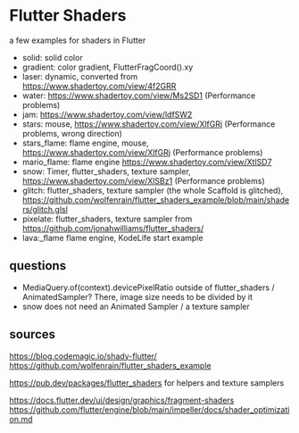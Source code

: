 # Flutter Shaders

a few examples for shaders in Flutter

- solid: solid color
- gradient: color gradient, FlutterFragCoord().xy
- laser: dynamic, converted from https://www.shadertoy.com/view/4f2GRR 
- water: https://www.shadertoy.com/view/Ms2SD1 (Performance problems)
- jam: https://www.shadertoy.com/view/ldfSW2 
- stars: mouse, https://www.shadertoy.com/view/XlfGRj (Performance problems, wrong direction)
- stars_flame: flame engine, mouse, https://www.shadertoy.com/view/XlfGRj (Performance problems)
- mario_flame: flame engine https://www.shadertoy.com/view/XtlSD7 
- snow: Timer, flutter_shaders, texture sampler, https://www.shadertoy.com/view/XlSBz1 (Performance problems)
- glitch: flutter_shaders, texture sampler (the whole Scaffold is glitched), https://github.com/wolfenrain/flutter_shaders_example/blob/main/shaders/glitch.glsl 
- pixelate: flutter_shaders, texture sampler from https://github.com/jonahwilliams/flutter_shaders/
- lava:_flame flame engine, KodeLife start example

## questions

* MediaQuery.of(context).devicePixelRatio outside of flutter_shaders / AnimatedSampler? There, image size needs to be divided by it
* snow does not need an Animated Sampler / a texture sampler 

## sources

https://blog.codemagic.io/shady-flutter/    
https://github.com/wolfenrain/flutter_shaders_example     

https://pub.dev/packages/flutter_shaders for helpers and texture samplers    

https://docs.flutter.dev/ui/design/graphics/fragment-shaders    
https://github.com/flutter/engine/blob/main/impeller/docs/shader_optimization.md     